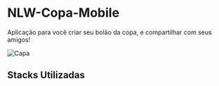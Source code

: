 # NLW-Copa-Mobile

Aplicação para você criar seu bolão da copa, e compartilhar com seus amigos!

![Capa](https://user-images.githubusercontent.com/101301928/200220954-61786f24-ee92-4688-ba6f-6d32d615431b.png)

## Stacks Utilizadas

<img src="https://img.shields.io/badge/JavaScript-F7DF1E?style=for-the-badge&logo=javascript&logoColor=black" alt=""/> <img src="https://img.shields.io/badge/Node.js-43853D?style=for-the-badge&logo=node.js&logoColor=white" alt=""/> <img src="https://img.shields.io/badge/TypeScript-007ACC?style=for-the-badge&logo=typescript&logoColor=white" alt=""/><img src="https://img.shields.io/badge/React-20232A?style=for-the-badge&logo=react&logoColor=61DAFB" alt=""/><img src="https://img.shields.io/badge/React_Native-20232A?style=for-the-badge&logo=react&logoColor=61DAFB" alt=""/><img src="https://img.shields.io/badge/Tailwind_CSS-38B2AC?style=for-the-badge&logo=tailwind-css&logoColor=white" alt=""/><img src="https://img.shields.io/badge/Prisma-3982CE?style=for-the-badge&logo=Prisma&logoColor=white" alt=""/>

